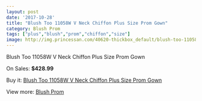 ```yaml
---
layout: post
date: '2017-10-28'
title: "Blush Too 11058W V Neck Chiffon Plus Size Prom Gown"
category: Blush Prom
tags: ["plus","blush","prom","chiffon","size"]
image: http://img.princessan.com/40620-thickbox_default/blush-too-11058w-v-neck-chiffon-plus-size-prom-gown.jpg
---
```

Blush Too 11058W V Neck Chiffon Plus Size Prom Gown

On Sales: **$428.99**
<a href="https://www.princessan.com/en/blush-prom/18992-blush-too-11058w-v-neck-chiffon-plus-size-prom-gown.html"><amp-img layout="responsive" width="600" height="600" src="//img.princessan.com/40620-thickbox_default/blush-too-11058w-v-neck-chiffon-plus-size-prom-gown.jpg" alt="Blush Too 11058W V Neck Chiffon Plus Size Prom Gown 0" /></a>
<a href="https://www.princessan.com/en/blush-prom/18992-blush-too-11058w-v-neck-chiffon-plus-size-prom-gown.html"><amp-img layout="responsive" width="600" height="600" src="//img.princessan.com/40621-thickbox_default/blush-too-11058w-v-neck-chiffon-plus-size-prom-gown.jpg" alt="Blush Too 11058W V Neck Chiffon Plus Size Prom Gown 1" /></a>

Buy it: [Blush Too 11058W V Neck Chiffon Plus Size Prom Gown](https://www.princessan.com/en/blush-prom/18992-blush-too-11058w-v-neck-chiffon-plus-size-prom-gown.html "Blush Too 11058W V Neck Chiffon Plus Size Prom Gown")

View more: [Blush Prom](https://www.princessan.com/en/180-blush-prom "Blush Prom")